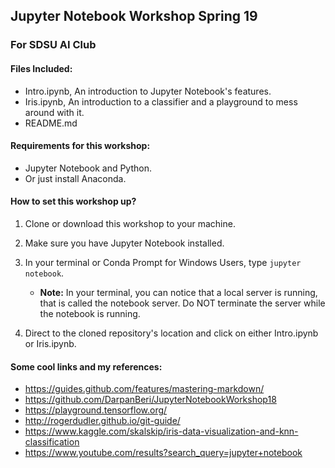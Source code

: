 ## Jupyter Notebook Workshop Spring 19
### For SDSU AI Club

#### Files Included:

- Intro.ipynb, An introduction to Jupyter Notebook's features.
- Iris.ipynb, An introduction to a classifier and a playground to mess around with it.
- README.md

#### Requirements for this workshop:

- Jupyter Notebook and Python.
- Or just install Anaconda.

#### How to set this workshop up?

1. Clone or download this workshop to your machine.

2. Make sure you have Jupyter Notebook installed.

3. In your terminal or Conda Prompt for Windows Users, type `jupyter notebook`.
    - **Note:** In your terminal, you can notice that a local server is running, that is called the notebook server. Do NOT terminate the server while the notebook is running.
4. Direct to the cloned repository's location and click on either Intro.ipynb or Iris.ipynb.

#### Some cool links and my references:

- https://guides.github.com/features/mastering-markdown/
- https://github.com/DarpanBeri/JupyterNotebookWorkshop18
- https://playground.tensorflow.org/
- http://rogerdudler.github.io/git-guide/
- https://www.kaggle.com/skalskip/iris-data-visualization-and-knn-classification
- https://www.youtube.com/results?search_query=jupyter+notebook

